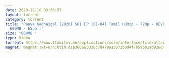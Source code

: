 ```yaml
---
date: 2020-12-18 03:56:57
layout: torrent
category: torrent
title: "Paava Kadhaigal (2020) S01 EP (01-04) Tamil HDRip - 720p - HEVC - MP3 -
  600MB - ESub :"
size: "600MB "
type: Video
torrent: https://www.1tamilmv.me/applications/core/interface/file/attachment.php?id=70315
magnet: magnet:?xt=urn:btih:daa360693336c7d478a1b372b0d4f7b59bb1ad92&dn=www.1TamilMV.me%20-%20Paava%20Kadhaigal%20(2020)%20S01%20EP%20(01-04)%20Tamil%20HDRip%20-%20720p%20-%20HEVC%20-%20MP3%20-%20650MB%20-%20ESub&tr=udp%3a%2f%2fp4p.arenabg.com%3a1337%2fannounce&tr=http%3a%2f%2fpow7.com%3a80%2fannounce&tr=udp%3a%2f%2ftracker.tiny-vps.com%3a6969%2fannounce&tr=http%3a%2f%2ftracker2.itzmx.com%3a6961%2fannounce&tr=udp%3a%2f%2f151.80.120.114%3a2710%2fannounce&tr=udp%3a%2f%2f9.rarbg.com%3a2790%2fannounce&tr=udp%3a%2f%2f9.rarbg.to%3a2740%2fannounce&tr=udp%3a%2f%2fopen.stealth.si%3a80%2fannounce&tr=udp%3a%2f%2ftracker.leechers-paradise.org%3a6969%2fannounce&tr=udp%3a%2f%2ftracker.opentrackr.org%3a1337%2fannounce&tr=http%3a%2f%2ft.nyaatracker.com%3a80%2fannounce
---
```


